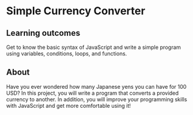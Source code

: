 # Simple Currency Converter
## Learning outcomes
Get to know the basic syntax of JavaScript and write a simple program using variables, conditions, loops, and functions.
## About
Have you ever wondered how many Japanese yens you can have for 100 USD? In this project, you will write a program that converts a provided currency to another. In addition, you will improve your programming skills with JavaScript and get more comfortable using it!

